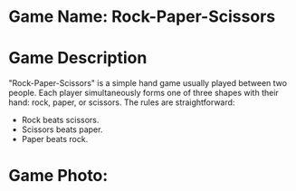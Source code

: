 # Game Name: Rock-Paper-Scissors

# Game Description
"Rock-Paper-Scissors" is a simple hand game usually played between two people. Each player simultaneously forms one of three shapes with their hand: rock, paper, or scissors. The rules are straightforward:

* Rock beats scissors.
* Scissors beats paper.
* Paper beats rock.

# Game Photo:

